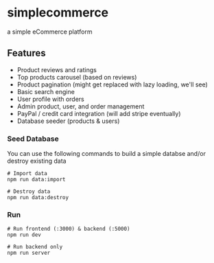 # simplecommerce
a simple eCommerce platform 

## Features

- Product reviews and ratings
- Top products carousel (based on reviews)
- Product pagination (might get replaced with lazy loading, we'll see)
- Basic search engine
- User profile with orders
- Admin product, user, and order management
- PayPal / credit card integration (will add stripe eventually)
- Database seeder (products & users)

### Seed Database
You can use the following commands to build a simple databse and/or destroy existing data

```
# Import data
npm run data:import

# Destroy data
npm run data:destroy
```


### Run
````
# Run frontend (:3000) & backend (:5000)
npm run dev

# Run backend only
npm run server

